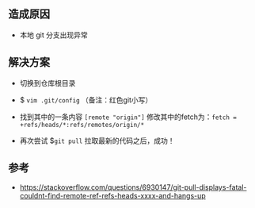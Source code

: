 ## __造成原因__
- 本地 git 分支出现异常


## __解决方案__
- 切换到仓库根目录

- $ `vim .git/config` （备注：红色git小写）

- 找到其中的一条内容 `[remote "origin"]` 修改其中的fetch为：`fetch = +refs/heads/*:refs/remotes/origin/*`

- 再次尝试 $`git pull` 拉取最新的代码之后，成功！

## __参考__

- https://stackoverflow.com/questions/6930147/git-pull-displays-fatal-couldnt-find-remote-ref-refs-heads-xxxx-and-hangs-up